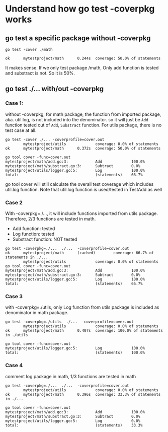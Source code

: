 # Understand how go test -coverpkg works

## go test a specific package without -coverpkg
```
go test -cover ./math

ok      mytestproject/math      0.244s  coverage: 50.0% of statements

```
It makes sense. If we only test package /math, Only add function is tested and substract is not. So it is 50%.

## go test ./... with/out -coverpkg

### Case 1: 
without -coverpkg, for math package, the function from imported package, aka. util.log, is not included into the denominator. so it will just be `Add` function tested out of `Add`, `Substract` function. For utils package, there is no test case at all.
```
go test -cover ./... -coverprofile=cover.out
        mytestproject/utils             coverage: 0.0% of statements
ok      mytestproject/math      0.372s  coverage: 50.0% of statements

go tool cover -func=cover.out
mytestproject/math/add.go:3:            Add             100.0%
mytestproject/math/substract.go:3:      Subtract        0.0%
mytestproject/utils/logger.go:5:        Log             100.0%
total:                                  (statements)    66.7%

```
go tool cover will still calculate the overall test coverage which includes util.log function.
Note that util.log function is used/tested in TestAdd as well

### Case 2
With -coverpkg=./..., it will include functions imported from utils package. Therefore, 2/3 functions are tested in math. 
- Add function: tested
- Log function: tested
- Substract function: NOT tested

  
```
go test -coverpkg=./...  ./...  -coverprofile=cover.out
ok      mytestproject/math      (cached)        coverage: 66.7% of statements in ./...
        mytestproject/utils             coverage: 0.0% of statements
go tool cover -func=cover.out
mytestproject/math/add.go:3:            Add             100.0%
mytestproject/math/substract.go:3:      Subtract        0.0%
mytestproject/utils/logger.go:5:        Log             100.0%
total:                                  (statements)    66.7%
```

### Case 3
with -coverpkg=./utils, only Log function from utils package is included as denominator in math package.
```
go test -coverpkg=./utils  ./...  -coverprofile=cover.out
        mytestproject/utils             coverage: 0.0% of statements
ok      mytestproject/math      0.407s  coverage: 100.0% of statements in ./utils

go tool cover -func=cover.out
mytestproject/utils/logger.go:5:        Log             100.0%
total:                                  (statements)    100.0%
```

### Case 4
comment log package in math, 1/3 functions are tested in math

```
go test -coverpkg=./...  ./...  -coverprofile=cover.out
        mytestproject/utils             coverage: 0.0% of statements
ok      mytestproject/math      0.396s  coverage: 33.3% of statements in ./...

go tool cover -func=cover.out
mytestproject/math/add.go:3:            Add             100.0%
mytestproject/math/substract.go:3:      Subtract        0.0%
mytestproject/utils/logger.go:5:        Log             0.0%
total:                                  (statements)    33.3%

```
